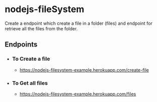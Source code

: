 # nodejs-fileSystem

Create a endpoint which create a file in a folder (files) and endpoint for retrieve all the files from the folder.

## Endpoints

- ### To Create a file
    - https://nodejs-filesystem-example.herokuapp.com/create-file

- ### To Get all files
    - https://nodejs-filesystem-example.herokuapp.com/files
    



